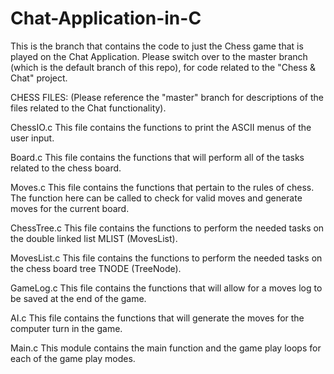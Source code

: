 # Chat-Application-in-C

This is the branch that contains the code to just the Chess game that is played on the Chat Application. Please switch over to the master branch (which is the default branch of this repo), for code related to the "Chess & Chat" project.

CHESS FILES: (Please reference the "master" branch for descriptions of the files related to the Chat functionality).

ChessIO.c This file contains the functions to print the ASCII menus of the user input.

Board.c This file contains the functions that will perform all of the tasks related to the chess board.

Moves.c This file contains the functions that pertain to the rules of chess. The function here can be called to check for valid moves and generate moves for the current board.

ChessTree.c This file contains the functions to perform the needed tasks on the double linked list MLIST (MovesList).

MovesList.c This file contains the functions to perform the needed tasks on the chess board tree TNODE (TreeNode).

GameLog.c This file contains the functions that will allow for a moves log to be saved at the end of the game.

AI.c This file contains the functions that will generate the moves for the computer turn in the game.

Main.c This module contains the main function and the game play loops for each of the game play modes.
